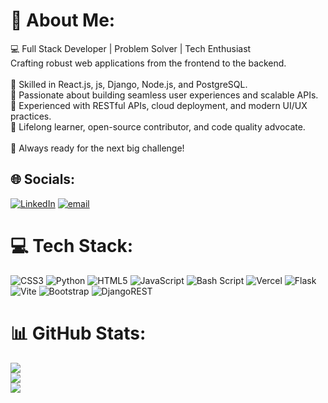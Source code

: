 # 💫 About Me:
💻 Full Stack Developer | Problem Solver | Tech Enthusiast<br>Crafting robust web applications from the frontend to the backend.<br><br>🔹 Skilled in React.js, js, Django, Node.js, and PostgreSQL.<br>🔹 Passionate about building seamless user experiences and scalable APIs.<br>🔹 Experienced with RESTful APIs, cloud deployment, and modern UI/UX practices.<br>🔹 Lifelong learner, open-source contributor, and code quality advocate.<br><br>🚀 Always ready for the next big challenge!


## 🌐 Socials:
[![LinkedIn](https://img.shields.io/badge/LinkedIn-%230077B5.svg?logo=linkedin&logoColor=white)](https://linkedin.com/in/https://www.linkedin.com/in/sara-mohsen-905hba/) [![email](https://img.shields.io/badge/Email-D14836?logo=gmail&logoColor=white)](mailto:saramohsen0901@gmail.com) 

# 💻 Tech Stack:
![CSS3](https://img.shields.io/badge/css3-%231572B6.svg?style=for-the-badge&logo=css3&logoColor=white) ![Python](https://img.shields.io/badge/python-3670A0?style=for-the-badge&logo=python&logoColor=ffdd54) ![HTML5](https://img.shields.io/badge/html5-%23E34F26.svg?style=for-the-badge&logo=html5&logoColor=white) ![JavaScript](https://img.shields.io/badge/javascript-%23323330.svg?style=for-the-badge&logo=javascript&logoColor=%23F7DF1E) ![Bash Script](https://img.shields.io/badge/bash_script-%23121011.svg?style=for-the-badge&logo=gnu-bash&logoColor=white) ![Vercel](https://img.shields.io/badge/vercel-%23000000.svg?style=for-the-badge&logo=vercel&logoColor=white) ![Flask](https://img.shields.io/badge/flask-%23000.svg?style=for-the-badge&logo=flask&logoColor=white) ![Vite](https://img.shields.io/badge/vite-%23646CFF.svg?style=for-the-badge&logo=vite&logoColor=white) ![Bootstrap](https://img.shields.io/badge/bootstrap-%238511FA.svg?style=for-the-badge&logo=bootstrap&logoColor=white) ![DjangoREST](https://img.shields.io/badge/DJANGO-REST-ff1709?style=for-the-badge&logo=django&logoColor=white&color=ff1709&labelColor=gray)
# 📊 GitHub Stats:
![](https://github-readme-stats.vercel.app/api?username=Sara1Mohsen&theme=dark&hide_border=false&include_all_commits=true&count_private=true)<br/>
![](https://nirzak-streak-stats.vercel.app/?user=Sara1Mohsen&theme=dark&hide_border=false)<br/>
![](https://github-readme-stats.vercel.app/api/top-langs/?username=Sara1Mohsen&theme=dark&hide_border=false&include_all_commits=true&count_private=true&layout=compact)


